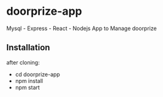 # doorprize-app
Mysql - Express - React - Nodejs App to Manage doorprize

## Installation
after cloning:
- cd doorprize-app
- npm install
- npm start
